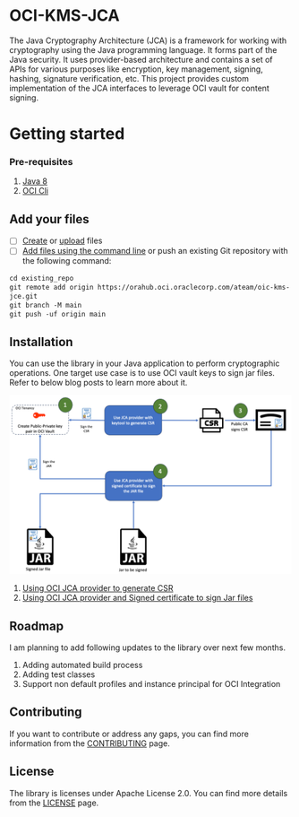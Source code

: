 # OCI-KMS-JCA

The Java Cryptography Architecture (JCA) is a framework for working with cryptography using the Java programming language. It forms part of the Java security. It uses provider-based architecture and contains a set of APIs for various purposes like encryption, key management, signing, hashing, signature verification, etc. This project provides custom implementation of the JCA interfaces to leverage OCI vault for content signing. 

# Getting started

### Pre-requisites

1. [Java 8](https://www.oracle.com/java/)
2. [OCI Cli](https://docs.oracle.com/en-us/iaas/Content/API/SDKDocs/cliinstall.htm)

## Add your files

- [ ] [Create](https://docs.gitlab.com/ee/user/project/repository/web_editor.html#create-a-file) or [upload](https://docs.gitlab.com/ee/user/project/repository/web_editor.html#upload-a-file) files
- [ ] [Add files using the command line](https://docs.gitlab.com/ee/gitlab-basics/add-file.html#add-a-file-using-the-command-line) or push an existing Git repository with the following command:

```
cd existing_repo
git remote add origin https://orahub.oci.oraclecorp.com/ateam/oic-kms-jce.git
git branch -M main
git push -uf origin main
```

## Installation
You can use the library in your Java application to perform cryptographic operations. One target use case is to use OCI vault keys to sign jar files. Refer to below blog posts to learn more about it.

![alt text](image.png)

1. [Using OCI JCA provider to generate CSR](GenerateCSR.md)
2. [Using OCI JCA provider and Signed certificate to sign Jar files](SignJarFile.md)

## Roadmap
I am planning to add following updates to the library over next few months.

1. Adding automated build process
2. Adding test classes 
3. Support non default profiles and instance principal for OCI Integration

## Contributing
If you want to contribute or address any gaps, you can find more information from the [CONTRIBUTING](https://github.com/kiranthakkar/oci-kms-jca/blob/main/CONTIBUTING.md) page.

## License
The library is licenses under Apache License 2.0. You can find more details from the [LICENSE](https://github.com/kiranthakkar/oci-kms-jca/blob/main/LICENSE.txt) page.
